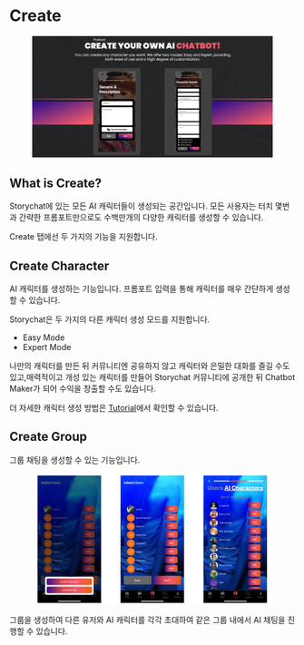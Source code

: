 # Create

<figure><img src="../.gitbook/assets/image (4) (1).png" alt=""><figcaption></figcaption></figure>

## What is Create?

Storychat에 있는 모든 AI 캐릭터들이 생성되는 공간입니다. 모든 사용자는 터치 몇번과 간략한 프롬포트만으로도 수백만개의 다양한 캐릭터를 생성할 수 있습니다.



Create 탭에선 두 가지의 기능을 지원합니다.

## Create Character

AI 캐릭터를 생성하는 기능입니다. 프롬포트 입력을 통해 캐릭터를 매우 간단하게 생성할 수 있습니다.

Storychat은 두 가지의 다른 캐릭터 생성 모드를 지원합니다.

* Easy Mode&#x20;
* Expert Mode

나만의 캐릭터를 만든 뒤 커뮤니티엔 공유하지 않고 캐릭터와 은밀한 대화를 즐길 수도 있고,매력적이고 개성 있는 캐릭터를 만들어 Storychat 커뮤니티에 공개한 뒤 Chatbot Maker가 되어 수익을 창출할 수도 있습니다.

더 자세한 캐릭터 생성 방법은 [Tutorial](../other-languages/korean.md)에서 확인할 수 있습니다.



## Create Group

그룹 채팅을 생성할 수 있는 기능입니다.

<figure><img src="../.gitbook/assets/image (4).png" alt=""><figcaption></figcaption></figure>

그룹을 생성하여 다른 유저와 AI 캐릭터를 각각 초대하여 같은 그룹 내에서 AI 채팅을 진행할 수 있습니다.

